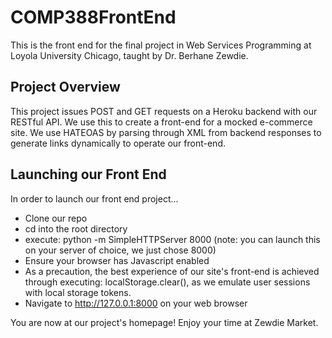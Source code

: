# COMP388FrontEnd
This is the front end for the final project in Web Services Programming at Loyola University Chicago, taught by Dr. Berhane Zewdie.

## Project Overview
This project issues POST and GET requests on a Heroku backend with our RESTful API. We use this to create a front-end for a mocked e-commerce site. We use HATEOAS by parsing through XML from backend responses to generate links dynamically to operate our front-end.

## Launching our Front End
In order to launch our front end project...

* Clone our repo  
* cd into the root directory  
* execute: python -m SimpleHTTPServer 8000 (note: you can launch this on your server of choice, we just chose 8000)  
* Ensure your browser has Javascript enabled
* As a precaution, the best experience of our site's front-end is achieved through executing: localStorage.clear(), as we emulate user sessions with local storage tokens.
* Navigate to http://127.0.0.1:8000 on your web browser  

You are now at our project's homepage! Enjoy your time at Zewdie Market.
